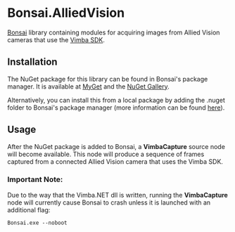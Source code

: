 # Bonsai.AlliedVision
[Bonsai](http://www.open-ephys.org/bonsai/) library containing modules for acquiring images from Allied Vision cameras that use the [Vimba SDK](https://www.alliedvision.com/en/products/software.html).

## Installation
The NuGet package for this library can be found in Bonsai's package manager. It is available at [MyGet](https://www.myget.org/feed/bonsai-community/package/nuget/Bonsai.AlliedVision) and the [NuGet Gallery](https://www.nuget.org/packages/Bonsai.AlliedVision/).

Alternatively, you can install this from a local package by adding the .nuget folder to Bonsai's package manager (more information can be found [here](https://bonsai-rx.org/docs/packages/)).

## Usage
After the NuGet package is added to Bonsai, a **VimbaCapture** source node will become available. This node will produce a sequence of frames captured from a connected Allied Vision camera that uses the Vimba SDK.

### Important Note:
Due to the way that the Vimba.NET dll is written, running the **VimbaCapture** node will currently cause Bonsai to crash unless it is launched with an additional flag:

`Bonsai.exe --noboot`
